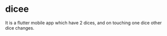 # dicee

It is a flutter mobile app which have 2 dices, and on touching one dice other dice changes.

